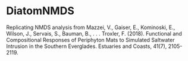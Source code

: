 # DiatomNMDS
Replicating NMDS analysis from Mazzei, V., Gaiser, E., Kominoski, E., Wilson, J., Servais, S., Bauman, B., . . . Troxler, F. (2018). Functional and Compositional Responses of Periphyton Mats to Simulated Saltwater Intrusion in the Southern Everglades. Estuaries and Coasts, 41(7), 2105-2119.
